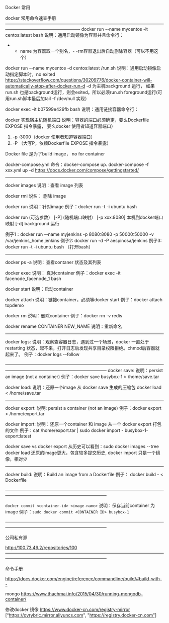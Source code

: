 Docker 常用

docker 常用命令速查手册
—————————————————————————————————————————————————————
docker run --name mycentos   -it  centos:latest bash
说明：通用启动镜像为容器并且命令行：
   - -  name  为容器取一个别名，- -rm容器退出后自动删除容器（可以不用这个）

docker run --name mycentos  -d centos:latest /run.sh
说明：通用启动镜像启动指定脚本时，no exited 
https://stackoverflow.com/questions/30209776/docker-container-will-automatically-stop-after-docker-run-d
-d 为主机background 运行，
如果run.sh 也是background运行，则会exited。所以必须run.sh foreground运行(可用run.sh脚本最后加tail -f /dev/null 实现）

docker exec -it b07599e429fb bash
说明：通用链接容器命令行：


docker 实现宿主机随机端口
说明：容器的端口必须确定，要么Dockerfile  EXPOSE 指令暴露， 要么docker 使用者知道容器端口）
1. -p :3000（docker 使用者知道容器端口）
2. -P （大写P，依赖Dockerfile  EXPOSE 指令暴露）

Docker file 是为了build image， no for container

docker-compose.yml   命令：docker-compose up.  docker-compose -f xxx.yml up -d
https://docs.docker.com/compose/gettingstarted/
- - - - - - - - - - - - - - - - - - - - - - - - - - - - - - - - - - - - - - - -  - - - - - - - -

docker images 
说明：查看 image 列表

docker rmi 
说名： 删除 image

docker run 
说明：针对image
例子：docker run -t -i  ubuntu bash

docker run (可选参数）
[-P] (随机端口映射） 
[-p xxx:8080] 本机到docker端口映射
[-d] background 运行

例子1：docker run --name myjenkins -p 8080:8080 -p 50000:50000 -v /var/jenkins_home jenkins 
例子2:  docker run -d -P aespinosa/jenkins
例子3:  docker run -t -i  ubuntu bash （打开bash）

- - - - - - - - - - - - - - - - - - - - - - - - - - - - - - - - - - - - - - - -  - - - - - - - -

docker ps -a 
说明：查看contaner 状态及其列表

docker exec
说明： 真对container
例子：docker exec -it facenode_facenode_1 bash

docker start
说明：启动container

docker attach 
说明：链接container，必须等docker start
例子：docker attach topdemo

docker rm 
说明：删除container
例子：docker rm -v redis

docker rename CONTAINER NEW_NAME
说明：重新命名

- - - - - - - - - - - - - - - - - - - - - - - - - - - - - - - - - - - - - - - -  - - - - - - - -

docker logs:
说明：观察查容器日志，遇到过一个场景，docker 一直处于restarting 状态，起不来，打开日志后发现共享目录权限拒绝。chmod后容器就起来了。
例子：docker logs --follow   <CONTAINER ID>

———————————————————————————————————————————————————————————
docker save: 
说明：persist an image (not a container)
例子：docker save busybox-1 > /home/save.tar

docker load:
说明：还原一个image 从 docker save 生成的压缩包
docker load < /home/save.tar 

- - - - - - - - - - - - - - - - - - - - - - - - - - - - - - - - - - - - - - - -  - - - - - - - -

docker export:
说明: persist a container (not an image)
例子：docker export <CONTAINER ID> > /home/export.tar

docker import:
说明：还原一个container 和 image 从一个 docker export 打包的文件
例子：cat /home/export.tar | sudo docker import - busybox-1-export:latest

docker save vs docker export
从历史可以看到：sudo docker images --tree
docker load 还原的image更大，包含较多提交历史,
docker import 只是一个镜像，相对少

- - - - - - - - - - - - - - - - - - - - - - - - - - - - - - - - - - - - - - - -  - - - - - - - -

docker build:
说明：Build an image from a Dockerfile
例子： docker build - < Dockerfile

———————————————————————————————————————————————————————————

```docker commit <container-id> <image-name>```
说明：保存当前container 为image
例子：```sudo docker commit <CONTAINER ID> busybox-1```

———————————————————————————————————————————————————————————

公司私有源

http://100.73.46.2/repositories/100
———————————————————————————————————————————————————————————

命令手册

https://docs.docker.com/engine/reference/commandline/build/#build-with--

mongo
https://www.thachmai.info/2015/04/30/running-mongodb-container/



修改docker 镜像
https://www.docker-cn.com/registry-mirror
[“https://ovrybrlc.mirror.aliyuncs.com", "https://registry.docker-cn.com”]
